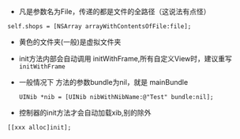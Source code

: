 

- 凡是参数名为File，传递的都是文件的全路径（这说法有点怪）

```obj-c
self.shops = [NSArray arrayWithContentsOfFile:file];

```

- 黄色的文件夹(一般)是虚拟文件夹

- init方法内部会自动调用 initWithFrame,所有自定义View时，建议重写`initWithFrame`

- 一般情况下 方法的参数bundle为nil，就是 mainBundle

    ```obj-c
    UINib *nib = [UINib nibWithNibName:@"Test" bundle:nil];
    ```
    
- 控制器的init方法才会自动加载xib,别的除外
```obj-c
[[xxx alloc]init];
```


    



